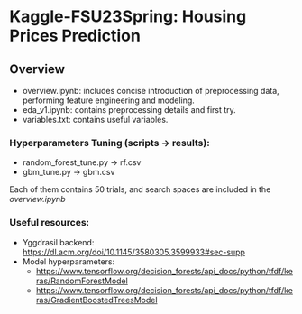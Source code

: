 # Kaggle-FSU23Spring: Housing Prices Prediction

## Overview
- overview.ipynb: includes concise introduction of preprocessing data, performing feature engineering and modeling.
- eda_v1.ipynb: contains preprocessing details and first try.
- variables.txt: contains useful variables.

### Hyperparameters Tuning (scripts -> results):
  - random_forest_tune.py -> rf.csv
  - gbm_tune.py -> gbm.csv

Each of them contains 50 trials, and search spaces are included in the *overview.ipynb*

### Useful resources:

- Yggdrasil backend: https://dl.acm.org/doi/10.1145/3580305.3599933#sec-supp
- Model hyperparameters: 
  - https://www.tensorflow.org/decision_forests/api_docs/python/tfdf/keras/RandomForestModel
  - https://www.tensorflow.org/decision_forests/api_docs/python/tfdf/keras/GradientBoostedTreesModel
